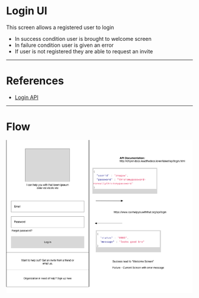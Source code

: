 # Login UI
This screen allows a registered user to login
 - In success condition user is brought to welcome screen
 - In failure condition user is given an error 
 - If user is not registered they are able to request an invite

---
# References
 -  [Login API](../api/login.md)

---
# Flow
![Login UI to Login API](./pngs/loginUI_loginAPI.png "Login UI to Login API")